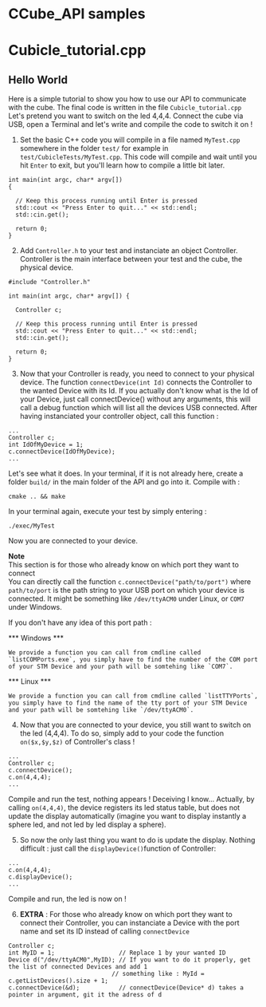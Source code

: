 # CCube_API samples

# Cubicle_tutorial.cpp

## Hello World
Here is a simple tutorial to show you how to use our API to communicate with the cube. The final code is written in the file `Cubicle_tutorial.cpp`
Let's pretend you want to switch on the led 4,4,4. 
Connect the cube via USB, open a Terminal and let's write and compile the code to switch it on !

1. Set the basic C++ code you will compile in a file named `MyTest.cpp` somewhere in the folder `test/` for example in `test/CubicleTests/MyTest.cpp`. This code will compile and wait until you hit `Enter` to exit, but you'll learn how to compile a little bit later.
  ```
int main(int argc, char* argv[]) 
{

    // Keep this process running until Enter is pressed
    std::cout << "Press Enter to quit..." << std::endl;
    std::cin.get();

    return 0;
}
  ```
    
2. Add `Controller.h` to your test and instanciate an object Controller. 
   Controller is the main interface between your test and the cube, the physical device.

  ```
#include "Controller.h"

int main(int argc, char* argv[]) {

    Controller c;
    
    // Keep this process running until Enter is pressed
    std::cout << "Press Enter to quit..." << std::endl;
    std::cin.get();

    return 0;
}
  ```


3. Now that your Controller is ready, you need to connect to your physical device. The function `connectDevice(int Id)` connects the Controller to the wanted Device with its Id. If you actually don't know what is the Id of your Device, just call connectDevice() without any arguments, this will call a debug function which will list all the devices USB connected. After having instanciated your controller object, call this function :
  ```
...
Controller c;
int IdOfMyDevice = 1;
c.connectDevice(IdOfMyDevice);
...
  ```
  Let's see what it does. In your terminal, if it is not already here, create a folder `build/` in the main folder of the API and go into it. Compile with :
  ```
cmake .. && make
  ```
  
  In your terminal again, execute your test by simply entering : 
  ```
./exec/MyTest
  ```
  Now you are connected to your device. <br />
  
  **Note** <br />
  This section is for those who already know on which port they want to connect <br />
  You can directly call the function `c.connectDevice("path/to/port")` where `path/to/port` is the path string to your USB port on which your device is connected. It might be something like `/dev/ttyACM0` under Linux, or `COM7` under Windows.
  
  If you don't have any idea of this port path : 
  
  *** Windows ***
    
    We provide a function you can call from cmdline called `listCOMPorts.exe`, you simply have to find the number of the COM port of your STM Device and your path will be somtehing like `COM7`.
    
  *** Linux ***
    
    We provide a function you can call from cmdline called `listTTYPorts`, you simply have to find the name of the tty port of your STM Device and your path will be somtehing like `/dev/ttyACM0`.

4. Now that you are connected to your device, you still want to switch on the led (4,4,4). To do so, simply add to your code the function `on($x,$y,$z)` of Controller's class !
  ```
...
Controller c;
c.connectDevice();
c.on(4,4,4);
...
  ```
Compile and run the test, nothing appears ! Deceiving I know... Actually, by calling `on(4,4,4)`, the device registers its led status table, but does not update the display automatically (imagine you want to display instantly a sphere led, and not led by led display a sphere).

5. So now the only last thing you want to do is update the display. Nothing difficult : just call the `displayDevice()`function of Controller:
  ```
...
c.on(4,4,4);
c.displayDevice();
...
  ```
Compile and run, the led is now on ! 

6. **EXTRA** : For those who already know on which port they want to connect their Controller, you can instanciate a Device with the port name and set its ID instead of calling `connectDevice`
  ```
Controller c;
int MyID = 1;                  // Replace 1 by your wanted ID
Device d("/dev/ttyACM0",MyID); // If you want to do it properly, get the list of connected Devices and add 1 
                               // something like : MyId = c.getListDevices().size + 1;
c.connectDevice(&d);           // connectDevice(Device* d) takes a pointer in argument, git it the adress of d
  ```
